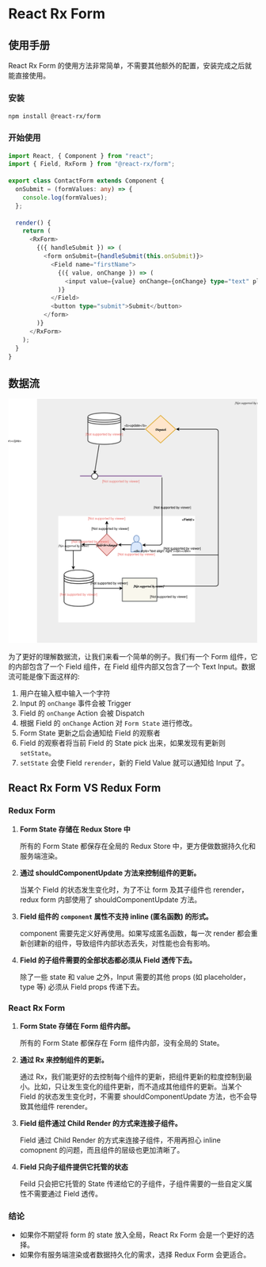 # React Rx Form

## 使用手册

React Rx Form 的使用方法非常简单，不需要其他额外的配置，安装完成之后就能直接使用。

### 安装

`npm install @react-rx/form`

### 开始使用

```ts
import React, { Component } from "react";
import { Field, RxForm } from "@react-rx/form";

export class ContactForm extends Component {
  onSubmit = (formValues: any) => {
    console.log(formValues);
  };

  render() {
    return (
      <RxForm>
        {({ handleSubmit }) => (
          <form onSubmit={handleSubmit(this.onSubmit)}>
            <Field name="firstName">
              {({ value, onChange }) => (
                <input value={value} onChange={onChange} type="text" placeholder="First Name" />
              )}
            </Field>
            <button type="submit">Submit</button>
          </form>
        )}
      </RxForm>
    );
  }
}
```

## 数据流

![rx-form-flow](./docs/rx-form-flow.svg)

为了更好的理解数据流，让我们来看一个简单的例子。我们有一个 Form 组件，它的内部包含了一个 Field 组件，在 Field 组件内部又包含了一个 Text Input。数据流可能是像下面这样的:

1. 用户在输入框中输入一个字符
2. Input 的 `onChange` 事件会被 Trigger
3. Field 的 `onChange` Action 会被 Dispatch
4. 根据 Field 的 `onChange` Action 对 `Form State` 进行修改。
5. Form State 更新之后会通知给 Field 的观察者
6. Field 的观察者将当前 Field 的 State pick 出来，如果发现有更新则 `setState`。
7. `setState` 会使 Field `rerender`，新的 Field Value 就可以通知给 Input 了。

## React Rx Form VS Redux Form

### Redux Form

1. **Form State 存储在 Redux Store 中**

   所有的 Form State 都保存在全局的 Redux Store 中，更方便做数据持久化和服务端渲染。

2. **通过 shouldComponentUpdate 方法来控制组件的更新。**

   当某个 Field 的状态发生变化时，为了不让 form 及其子组件也 rerender，redux form 内部使用了 shouldComponentUpdate 方法。

3. **Field 组件的 `component` 属性不支持 inline (匿名函数) 的形式。**

   component 需要先定义好再使用。如果写成匿名函数，每一次 render 都会重新创建新的组件，导致组件内部状态丢失，对性能也会有影响。

4. **Field 的子组件需要的全部状态都必须从 Field 透传下去。**

   除了一些 state 和 value 之外，Input 需要的其他 props (如 placeholder，type 等) 必须从 Field props 传递下去。

### React Rx Form

1. **Form State 存储在 Form 组件内部。**

   所有的 Form State 都保存在 Form 组件内部，没有全局的 State。

2. **通过 Rx 来控制组件的更新。**

   通过 Rx，我们能更好的去控制每个组件的更新，把组件更新的粒度控制到最小。比如，只让发生变化的组件更新，而不造成其他组件的更新。当某个 Field 的状态发生变化时，不需要 shouldComponentUpdate 方法，也不会导致其他组件 rerender。

3. **Field 组件通过 Child Render 的方式来连接子组件。**

   Field 通过 Child Render 的方式来连接子组件，不用再担心 inline comopnent 的问题，而且组件的层级也更加清晰了。

4. **Field 只向子组件提供它托管的状态**

   Feild 只会把它托管的 State 传递给它的子组件，子组件需要的一些自定义属性不需要通过 Field 透传。

### 结论

- 如果你不期望将 form 的 state 放入全局，React Rx Form 会是一个更好的选择。
- 如果你有服务端渲染或者数据持久化的需求，选择 Redux Form 会更适合。
